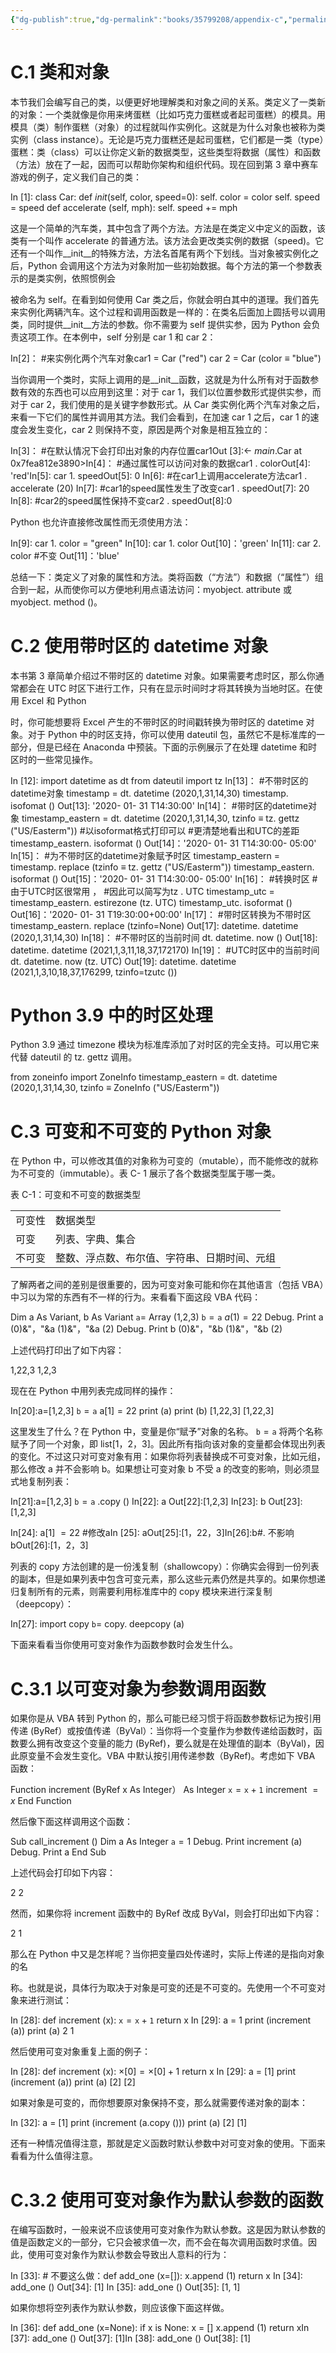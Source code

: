 ```yaml
---
{"dg-publish":true,"dg-permalink":"books/35799208/appendix-c","permalink":"/books/35799208/appendix-c/","metatags":{"description":"本章涉及了 pandas 中用于分析数据集的一些新的概念和工具。我们学习了如何读取 CSV 文件，如何处理缺失或重复的数据，如何利用描述性统计量，也见识到了将 DataFrame 转化为交互式图表有多简单。虽然你可能需要一些时间来消化这些知识，但是应该很快就能体会到 pandas 带来的强大力量。本章对 pandas 和 Excel 的 AutoFilter 功能、VLOOKUP 公式、数据透视表、PowerQuery 进行了对比。","og:site_name":"DavonOs","og:title":"Excel Python","og:type":"book","og:url":"https://zuji.eu.org/books/35799208/appendix-c","og:image":"https://file.ituring.com.cn/LargeCover/22038dc37469788a2ed5","og:image:width":"50","og:image:alt":"bookcover"},"created":"2025-09-24 14:59","updated":"2025-09-26 16:51"}
---
```


# C.1 类和对象

本节我们会编写自己的类，以便更好地理解类和对象之间的关系。类定义了一类新的对象：一个类就像是你用来烤蛋糕（比如巧克力蛋糕或者起司蛋糕）的模具。用模具（类）制作蛋糕（对象）的过程就叫作实例化。这就是为什么对象也被称为类实例（class instance）。无论是巧克力蛋糕还是起司蛋糕，它们都是一类（type）蛋糕：类（class）可以让你定义新的数据类型，这些类型将数据（属性）和函数（方法）放在了一起，因而可以帮助你架构和组织代码。现在回到第 3 章中赛车游戏的例子，定义我们自己的类：

In [1]: class Car: def _init_(self, color, speed=0): self. color  $=$  color self. speed  $=$  speed def accelerate (self, mph): self. speed  $+ =$  mph

这是一个简单的汽车类，其中包含了两个方法。方法是在类定义中定义的函数，该类有一个叫作 accelerate 的普通方法。该方法会更改类实例的数据（speed)。它还有一个叫作__init__的特殊方法，方法名首尾有两个下划线。当对象被实例化之后，Python 会调用这个方法为对象附加一些初始数据。每个方法的第一个参数表示的是类实例，依照惯例会

被命名为 self。在看到如何使用 Car 类之后，你就会明白其中的道理。我们首先来实例化两辆汽车。这个过程和调用函数是一样的：在类名后面加上圆括号以调用类，同时提供__init__方法的参数。你不需要为 self 提供实参，因为 Python 会负责这项工作。在本例中，self 分别是 car 1 和 car 2：

In[2]： #来实例化两个汽车对象car1  $=$  Car ("red") car 2  $=$  Car (color  $\equiv$  "blue")

当你调用一个类时，实际上调用的是__init__函数，这就是为什么所有对于函数参数有效的东西也可以应用到这里：对于 car 1，我们以位置参数形式提供实参，而对于 car 2，我们使用的是关键字参数形式。从 Car 类实例化两个汽车对象之后，来看一下它们的属性并调用其方法。我们会看到，在加速 car 1 之后，car 1 的速度会发生变化，car 2 则保持不变，原因是两个对象是相互独立的：

In[3]： #在默认情况下会打印出对象的内存位置car1Out [3]:<- _main_.Car at 0x7fea812e3890>In[4]： #通过属性可以访问对象的数据car1 . colorOut[4]: 'red'In[5]: car 1. speedOut[5]: 0 In[6]: #在car1上调用accelerate方法car1 . accelerate (20) In[7]: #car1的speed属性发生了改变car1 . speedOut[7]: 20 In[8]: #car2的speed属性保持不变car2 . speedOut[8]:0

Python 也允许直接修改属性而无须使用方法：

In[9]: car 1. color  $=$  "green" In[10]: car 1. color Out[10]：'green' In[11]: car 2. color #不变 Out[11]：'blue'

总结一下：类定义了对象的属性和方法。类将函数（“方法”）和数据（“属性”）组合到一起，从而使你可以方便地利用点语法访问：myobject. attribute 或 myobject. method ()。

# C.2 使用带时区的 datetime 对象

本书第 3 章简单介绍过不带时区的 datetime 对象。如果需要考虑时区，那么你通常都会在 UTC 时区下进行工作，只有在显示时间时才将其转换为当地时区。在使用 Excel 和 Python

时，你可能想要将 Excel 产生的不带时区的时间戳转换为带时区的 datetime 对象。对于 Python 中的时区支持，你可以使用 dateutil 包，虽然它不是标准库的一部分，但是已经在 Anaconda 中预装。下面的示例展示了在处理 datetime 和时区时的一些常见操作。

In [12]: import datetime as dt from dateutil import tz In[13]： #不带时区的datetime对象 timestamp  $=$  dt. datetime (2020,1,31,14,30) timestamp. isofomat () Out[13]: '2020- 01- 31 T14:30:00' In[14]： #带时区的datetime对象 timestamp_eastern  $=$  dt. datetime (2020,1,31,14,30, tzinfo  $\equiv$  tz. gettz ("US/Easterm")) #以isoformat格式打印可以 #更清楚地看出和UTC的差距 timestamp_eastern. isoformat () Out[14]：'2020- 01- 31 T14:30:00- 05:00' In[15]： #为不带时区的datetime对象赋予时区 timestamp_eastern  $=$  timestamp. replace (tzinfo  $\equiv$  tz. gettz ("US/Easterm")) timestamp_eastern. isoformat () Out[15]：'2020- 01- 31 T14:30:00- 05:00' In[16]： #转换时区 #由于UTC时区很常用 ， #因此可以简写为tz . UTC timestamp_utc  $=$  timestamp_eastern. estirezone (tz. UTC) timestamp_utc. isoformat () Out[16]：'2020- 01- 31 T19:30:00+00:00' In[17]： #带时区转换为不带时区 timestamp_eastern. replace (tzinfo=None) Out[17]: datetime. datetime (2020,1,31,14,30) In[18]： #不带时区的当前时间 dt. datetime. now () Out[18]: datetime. datetime (2021,1,3,11,18,37,172170) In[19]： #UTC时区中的当前时间 dt. datetime. now (tz. UTC) Out[19]: datetime. datetime (2021,1,3,10,18,37,176299, tzinfo=tzutc ())

# Python 3.9 中的时区处理

Python 3.9 通过 timezone 模块为标准库添加了对时区的完全支持。可以用它来代替 dateutil 的 tz. gettz 调用。

from zoneinfo import ZoneInfo timestamp_eastern  $=$  dt. datetime (2020,1,31,14,30, tzinfo  $\equiv$  ZoneInfo ("US/Easterm"))

# C.3 可变和不可变的 Python 对象

在 Python 中，可以修改其值的对象称为可变的（mutable），而不能修改的就称为不可变的（immutable）。表 C- 1 展示了各个数据类型属于哪一类。

表 C-1：可变和不可变的数据类型  

<table><tr><td>可变性</td><td>数据类型</td></tr><tr><td>可变</td><td>列表、字典、集合</td></tr><tr><td>不可变</td><td>整数、浮点数、布尔值、字符串、日期时间、元组</td></tr></table>

了解两者之间的差别是很重要的，因为可变对象可能和你在其他语言（包括 VBA）中习以为常的东西有不一样的行为。来看看下面这段 VBA 代码：

Dim a As Variant, b As Variant  $\texttt{a} =$  Array (1,2,3)  $\texttt{b} = \texttt{a}$ $a (1) = 22$  Debug. Print a (0)&"，"&a (1)&"，"&a (2) Debug. Print b (0)&"，"&b (1)&"，"&b (2)

上述代码打印出了如下内容：

1,22,3 1,2,3

现在在 Python 中用列表完成同样的操作：

In[20]:a=[1,2,3]  $\mathtt{b} = \mathtt{a}$ $\mathsf{a}[1] = 22$  print (a) print (b) [1,22,3] [1,22,3]

这里发生了什么？在 Python 中，变量是你“赋予”对象的名称。  $\texttt{b} = \texttt{a}$  将两个名称赋予了同一个对象，即 list[1，2，3]。因此所有指向该对象的变量都会体现出列表的变化。不过这只对可变对象有用：如果你将列表替换成不可变对象，比如元组，那么修改 a 并不会影响 b。如果想让可变对象 b 不受 a 的改变的影响，则必须显式地复制列表：

In[21]:a=[1,2,3]  $\texttt{b} = \texttt{a}$  .copy () In[22]: a Out[22]:[1,2,3] In[23]: b Out[23]:[1,2,3]

In[24]: a[1]  $= 22$  #修改aIn [25]: aOut[25]:[1，22，3]In[26]:b#. 不影响 bOut[26]:[1，2，3]

列表的 copy 方法创建的是一份浅复制（shallowcopy）：你确实会得到一份列表的副本，但是如果列表中包含可变元素，那么这些元素仍然是共享的。如果你想递归复制所有的元素，则需要利用标准库中的 copy 模块来进行深复制（deepcopy）：

In[27]: import copy  $\texttt{b} =$  copy. deepcopy (a)

下面来看看当你使用可变对象作为函数参数时会发生什么。

# C.3.1 以可变对象为参数调用函数

如果你是从 VBA 转到 Python 的，那么可能已经习惯于将函数参数标记为按引用传递 (ByRef）或按值传递（ByVal）：当你将一个变量作为参数传递给函数时，函数要么拥有改变这个变量的能力 (ByRef)，要么就是在处理值的副本（ByVal)，因此原变量不会发生变化。VBA 中默认按引用传递参数（ByRef)。考虑如下 VBA 函数：

Function increment (ByRef x As Integer） As Integer  $\texttt{x} = \texttt{x} +\texttt{1}$  increment  $= x$  End Function

然后像下面这样调用这个函数：

Sub call_increment () Dim a As Integer  $\texttt{a} = 1$  Debug. Print increment (a) Debug. Print a End Sub

上述代码会打印如下内容：

2 2

然而，如果你将 increment 函数中的 ByRef 改成 ByVal，则会打印出如下内容：

2 1

那么在 Python 中又是怎样呢？当你把变量四处传递时，实际上传递的是指向对象的名

称。也就是说，具体行为取决于对象是可变的还是不可变的。先使用一个不可变对象来进行测试：

In [28]: def increment (x):  $\texttt{x} = \texttt{x} +\texttt{1}$  return x In [29]: a = 1 print (increment (a)) print (a) 2 1

然后使用可变对象重复上面的例子：

In [28]: def increment (x):  $\times [0] = \times [0] + 1$  return x In [29]: a = [1] print (increment (a)) print (a) [2] [2]

如果对象是可变的，而你想要原对象保持不变，那么就需要传递对象的副本：

In [32]: a = [1] print (increment (a.copy ())) print (a) [2] [1]

还有一种情况值得注意，那就是定义函数时默认参数中对可变对象的使用。下面来看看为什么值得注意。

# C.3.2 使用可变对象作为默认参数的函数

在编写函数时，一般来说不应该使用可变对象作为默认参数。这是因为默认参数的值是函数定义的一部分，它只会被求值一次，而不会在每次调用函数时求值。因此，使用可变对象作为默认参数会导致出人意料的行为：

In [33]: # 不要这么做：def add_one (x=[]): x.append (1) return x In [34]: add_one () Out[34]: [1] In [35]: add_one () Out[35]: [1, 1]

如果你想将空列表作为默认参数，则应该像下面这样做。

In [36]: def add_one (x=None):    if x is None:        x = []        x.append (1)    return xIn [37]: add_one () Out[37]: [1]In [38]: add_one () Out[38]: [1]